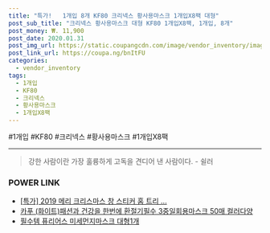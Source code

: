 ```yaml
--- 
title: "특가!   1개입 8개 KF80 크리넥스 황사용마스크 1개입X8팩 대형" 
post_sub_title: "크리넥스 황사용마스크 대형 KF80 1개입X8팩, 1개입, 8개" 
post_money: ₩. 11,900 
post_date: 2020.01.31 
post_img_url: https://static.coupangcdn.com/image/vendor_inventory/images/2018/03/29/17/1/3d8c51c1-0ca3-45ab-9d46-848d5a9473b0.jpg 
post_link_url: https://coupa.ng/bnItFU 
categories: 
  - vendor_inventory 
tags: 
  - 1개입 
  - KF80 
  - 크리넥스 
  - 황사용마스크 
  - 1개입X8팩 
--- 
```

  #1개입 #KF80 #크리넥스 #황사용마스크 #1개입X8팩 
<hr> 

> 강한 사람이란 가장 훌륭하게 고독을 견디어 낸 사람이다. - 쉴러 


### POWER LINK

* <a href="https://blog.naver.com/santokki14/221790490209" target="_blank">[특가] 2019 메리 크리스마스 창 스티커 홈 트리 ...</a>
* <a href="https://blog.naver.com/fasyy4321/221790978202" target="_blank">카푸 (화이트)패션과 건강을 한번에 환절기필수 3중일회용마스크 50매 컬러다양</a>
* <a href="https://blog.naver.com/fasyy4321/221791257018" target="_blank">필수템 퓨리어스 미세먼지마스크 대형1개</a>
